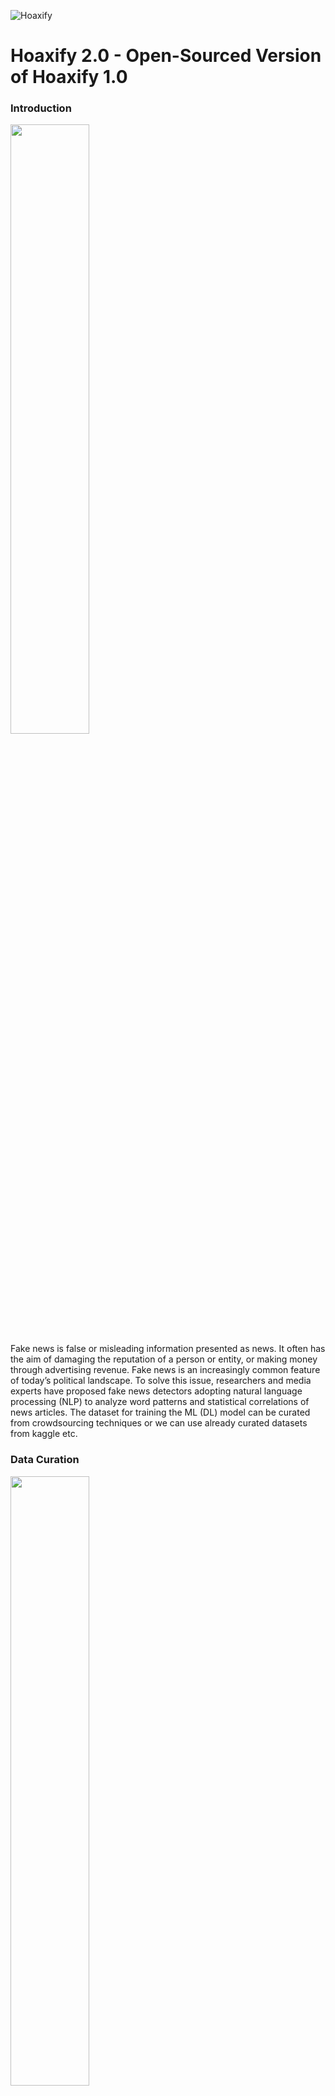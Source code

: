 ![Hoaxify](https://socialify.git.ci/Femme-js/Hoaxify/image?description=1&font=KoHo&forks=1&issues=1&logo=https%3A%2F%2Fgdurl.com%2FuIyI&owner=1&pattern=Overlapping%20Hexagons&pulls=1&stargazers=1&theme=Light)

# Hoaxify 2.0 - Open-Sourced Version of Hoaxify 1.0

### Introduction
<img src="https://media.giphy.com/media/xT4ApznCZTtuBjmHHa/giphy.gif" width="50%"><br>
Fake news is false or misleading information presented as news. It often has the aim of damaging the reputation of a person or entity, or making money through advertising revenue. Fake news is an increasingly common feature of today’s political landscape. To solve this issue, researchers and media experts have proposed fake news
detectors adopting natural language processing (NLP) to analyze word patterns and statistical correlations of news articles. 
The dataset for training the ML (DL) model can be curated from crowdsourcing techniques or we can use already curated datasets from kaggle etc.

### Data Curation
<img src="https://media.giphy.com/media/xTiTnhXjLyayuvu3hm/giphy.gif" width="50%">

- Crowdsourcing for collection of data of fake news.
- Already prepared data.
- Attributes:
       news: news article no.
       title: the title of a news article
       text: the text of the article; could be incomplete
       label: a label that marks the article as potentially unreliable. where FAKE: unreliable and REAL: reliable
       
### Modelling 🎆

- [ML Classifier Models](https://www.greycampus.com/opencampus/machine-learning/different-types-of-classifiers)
- [Neural Nets](https://en.wikipedia.org/wiki/Neural_network)

### Comparing the result matrices 🔎

- Creating visualizations for comparing the result matrices of different algorithms. 

### Dependencies 👇

- Python 3.x
- Keras/Tensorflow
- NLTK
- NumPy
- Pandas
- sklearn


## CONTRIBUTION

### Tech-stack Required 📚

- Python
- Basics of NLP
- Understanding of Machine Learning Classification Algorithms
- Knowledge of any Deep Learning Framework, Tensorflow or Keras
- Numpy and Pandas



### 💥 How to Contribute ?
<img src="https://media.giphy.com/media/1xOe0qgiYLYWE6pkki/giphy.gif" width="40%"><br>
- If you wish to contribute kindly check the [Contribution Guidelines](https://github.com/Femme-js/Hoaxify/blob/master/CONTRIBUTION.md)🤝
- Also checkout [Code of Conduct](https://github.com/Femme-js/Hoaxify/blob/master/CODE_OF_CONDUCT.md) of this project.🤝




















# Hoaxify 1.0 
Hoaxify is a Fake News Classifier built using NLP Techniques.

### Dataset
<img src="https://media.giphy.com/media/XZftQQBZHJC8e9ZXKd/giphy.gif" width="40%">

News.csv : A full trained dataset on following attributes-
- news: news article no.
- title: the title of a news article
- text: the text of the article; could be incomplete
- label: a label that marks the article as potentially unreliable. where FAKE: unreliable and REAL: reliable

### Dependencies 👇

- Python 3.x
- NLTK
- NumPy
- Pandas
- sklearn
- CountVectorizer
- TfidfTransformer

### Modelling 🎆

I fit 4 models to the training set, with testing accuracy of the models being:

- Logistic Regression (91.16%)
- Naive Bayes (82.32%)
- Decision Tree (80.49%)
- PassiveAggressive Classifier (93.12%)

## ❤️ Project Admin

|                                     <a href="https://github.com/Femme-js"><img src="https://avatars.githubusercontent.com/u/48143381?v=4" width=150px height=150px /></a>                                      |
| :-----------------------------------------------------------------------------------------------------------------------------------------------------------------------------------------------------------------------------------------------------------------: |
|                                                                                      **[Jeevanshi](https://github.com/Femme-js)**                                                                                       |

## Contributors 🌟

Thanks goes to these wonderful people ✨:


<a href="https://github.com/Femme-js/Hoaxify/graphs/contributors">
  <img src="https://contrib.rocks/image?repo=Femme-js/Hoaxify" />
</a>
